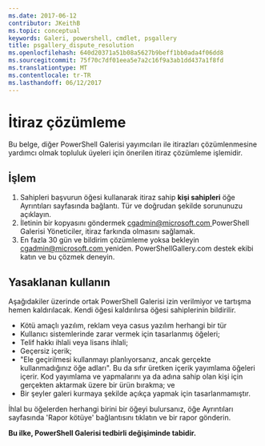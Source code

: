```yaml
---
ms.date: 2017-06-12
contributor: JKeithB
ms.topic: conceptual
keywords: Galeri, powershell, cmdlet, psgallery
title: psgallery_dispute_resolution
ms.openlocfilehash: 640d20371a51b08a5627b9beff1bb0ada4f06dd8
ms.sourcegitcommit: 75f70c7df01eea5e7a2c16f9a3ab1dd437a1f8fd
ms.translationtype: MT
ms.contentlocale: tr-TR
ms.lasthandoff: 06/12/2017
---
```

# <a name="dispute-resolution"></a>İtiraz çözümleme

Bu belge, diğer PowerShell Galerisi yayımcıları ile itirazları çözümlenmesine yardımcı olmak topluluk üyeleri için önerilen itiraz çözümleme işlemidir.

## <a name="process"></a>İşlem

1. Sahipleri başvurun öğesi kullanarak itiraz sahip **kişi sahipleri** öğe Ayrıntıları sayfasında bağlantı.
Tür ve doğrudan şekilde sorununuzu açıklayın.
2. İletinin bir kopyasını göndermek [ cgadmin@microsoft.com ](mailto:cgadmin@microsoft.com) PowerShell Galerisi Yöneticiler, itiraz farkında olmasını sağlamak.
3. En fazla 30 gün ve bildirim çözümleme yoksa bekleyin [ cgadmin@microsoft.com ](mailto:cgadmin@microsoft.com) yeniden.
PowerShellGallery.com destek ekibi katın ve bu çözmek deneyin.


## <a name="prohibited-use"></a>Yasaklanan kullanın

Aşağıdakiler üzerinde ortak PowerShell Galerisi izin verilmiyor ve tartışma hemen kaldırılacak.  Kendi öğesi kaldırılırsa öğesi sahiplerinin bildirilir.

- Kötü amaçlı yazılım, reklam veya casus yazılım herhangi bir tür
- Kullanıcı sistemlerinde zarar vermek için tasarlanmış öğeleri;
- Telif hakkı ihlali veya lisans ihlali;
- Geçersiz içerik;
- "Ele geçirilmesi kullanmayı planlıyorsanız, ancak gerçekte kullanmadığınız öğe adları". Bu da sıfır üretken içerik yayımlama öğeleri içerir.
Kod yayımlama ve yapmalarını ya da adına sahip olan kişi için gerçekten aktarmak üzere bir ürün bırakma; ve
- Bir şeyler galeri kurmaya şekilde açıkça yapmak için tasarlanmamıştır.


İhlal bu öğelerden herhangi birini bir öğeyi bulursanız, öğe Ayrıntıları sayfasında 'Rapor kötüye' bağlantısını tıklatın ve bir rapor gönderin.

**Bu ilke, PowerShell Galerisi tedbirli değişiminde tabidir.**

